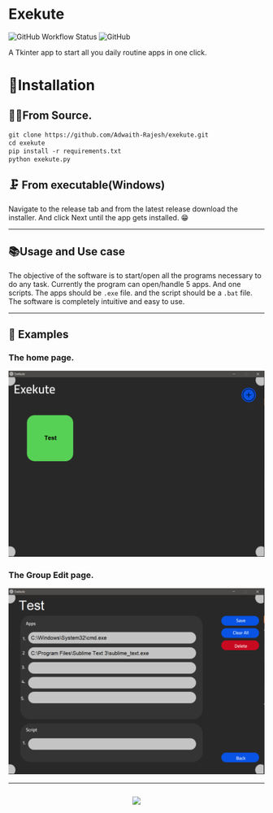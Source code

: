 # Exekute
![GitHub Workflow Status](https://img.shields.io/github/workflow/status/Adwaith-Rajesh/exekute/Testing?label=Testing&style=for-the-badge)
![GitHub](https://img.shields.io/github/license/Adwaith-Rajesh/exekute?style=for-the-badge)

A Tkinter app to start all you daily routine apps in one click.


# 🔻Installation

## 👩‍💻From Source.
```commandline
git clone https://github.com/Adwaith-Rajesh/exekute.git
cd exekute
pip install -r requirements.txt
python exekute.py
```

## 🗜 From executable(Windows)
Navigate to the release tab and from the latest release download the installer. And click Next until the app gets installed. 😁

---
## 📚Usage and Use case

The objective of the software is to start/open all the programs necessary to do any task. Currently the program can open/handle 5 apps. And one scripts. The apps should be `.exe` file. and the script should be a `.bat` file. The software is completely intuitive and easy to use.

---
## 🎯 Examples

### The home page.
[![Home page](docs/main.PNG)]()

### The Group Edit page.
[![Editor page](docs/editor.PNG)]()

---

<h3 align="center"> <img align="center" src="https://forthebadge.com/images/badges/made-with-python.svg" href="https://python.org" ></h3>
